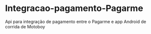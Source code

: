# Integracao-pagamento-Pagarme
Api para integração de pagamento entre o Pagarme e app Android de corrida de Motoboy
